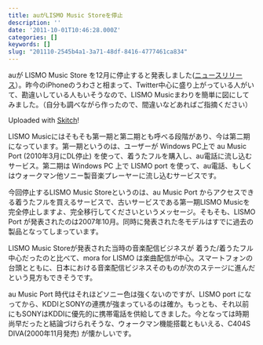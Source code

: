 ```yaml
---
title: auがLISMO Music Storeを停止
description: ''
date: '2011-10-01T10:46:28.000Z'
categories: []
keywords: []
slug: "201110-2545b4a1-3a71-48df-8416-4777461ca834"
---
```

auが LISMO Music Store を12月に停止すると発表しました([ニュースリリース](http://www.kddi.com/corporate/news_release/2011/0930/index.html)）。昨今のiPhoneのうわさと相まって、Twitter中心に盛り上がっている人がいて、勘違いしている人もいそうなので、LISMO Musicまわりを簡単に図にしてみました。（自分も調べながら作ったので、間違いなどあればご指摘ください）

Uploaded with [Skitch](http://skitch.com)!

LISMO Musicにはそもそも第一期と第二期とも呼べる段階があり、今は第二期になっています。第一期というのは、ユーザーが Windows PC上で au Music Port (2010年3月にDL停止) を使って、着うたフルを購入し、au電話に流し込むサービス。第二期は Windows PC 上で LISMO port を使って、au電話、もしくはウォークマン他ソニー製音楽プレーヤーに流し込むサービスです。

今回停止するLISMO Music Storeというのは、au Music Port からアクセスできる着うたフルを買えるサービスで、古いサービスである第一期LISMO Musicを完全停止しますよ、完全移行してくださいというメッセージ。そもそも、LISMO Port が発表されたのは2007年10月。同時に発表された冬モデルはすでに過去の製品となってしまっています。

LISMO Music Storeが発表された当時の音楽配信ビジネスが 着うた/着うたフル 中心だったのと比べて、mora for LISMO は楽曲配信が中心。スマートフォンの台頭とともに、日本における音楽配信ビジネスそのものが次のステージに進んだという見方もできそうです。

au Music Port 時代はそれほどソニー色は強くないのですが、LISMO port になってから、KDDIとSONYの連携が強まっているのは確か。もっとも、それ以前にもSONYはKDDIに優先的に携帯電話を供給してきました。今となっては時期尚早だったと結論づけられそうな、ウォークマン機能搭載ともいえる、C404S DIVA(2000年11月発売) が懐かしいです。